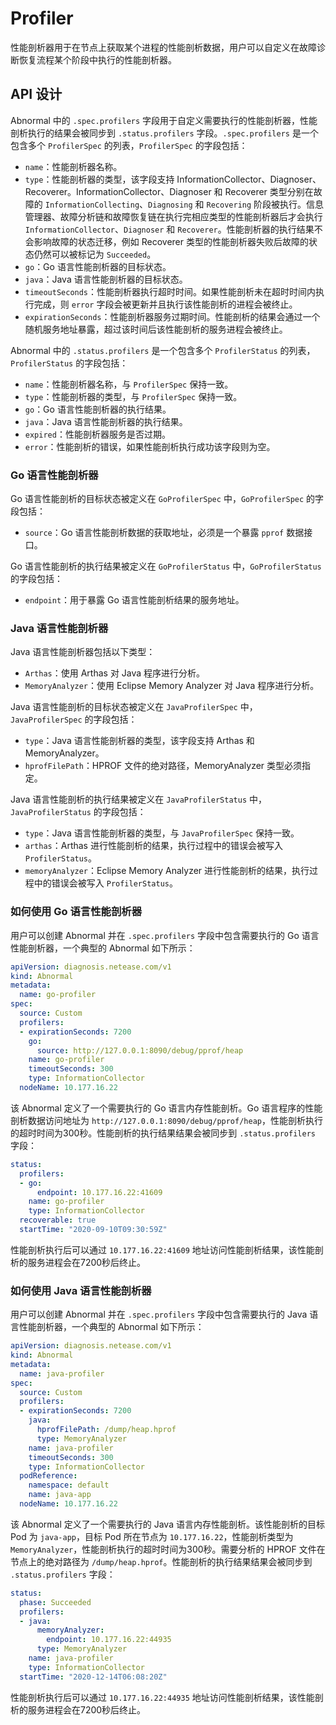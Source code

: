 # Profiler

性能剖析器用于在节点上获取某个进程的性能剖析数据，用户可以自定义在故障诊断恢复流程某个阶段中执行的性能剖析器。

## API 设计

Abnormal 中的 `.spec.profilers` 字段用于自定义需要执行的性能剖析器，性能剖析执行的结果会被同步到 `.status.profilers` 字段。`.spec.profilers` 是一个包含多个 `ProfilerSpec` 的列表，`ProfilerSpec` 的字段包括：

* `name`：性能剖析器名称。
* `type`：性能剖析器的类型，该字段支持 InformationCollector、Diagnoser、Recoverer。InformationCollector、Diagnoser 和 Recoverer 类型分别在故障的 `InformationCollecting`、`Diagnosing` 和 `Recovering` 阶段被执行。信息管理器、故障分析链和故障恢复链在执行完相应类型的性能剖析器后才会执行 `InformationCollector`、`Diagnoser` 和 `Recoverer`。性能剖析器的执行结果不会影响故障的状态迁移，例如 Recoverer 类型的性能剖析器失败后故障的状态仍然可以被标记为 `Succeeded`。
* `go`：Go 语言性能剖析器的目标状态。
* `java`：Java 语言性能剖析器的目标状态。
* `timeoutSeconds`：性能剖析器执行超时时间。如果性能剖析未在超时时间内执行完成，则 `error` 字段会被更新并且执行该性能剖析的进程会被终止。
* `expirationSeconds`：性能剖析器服务过期时间。性能剖析的结果会通过一个随机服务地址暴露，超过该时间后该性能剖析的服务进程会被终止。

Abnormal 中的 `.status.profilers` 是一个包含多个 `ProfilerStatus` 的列表，`ProfilerStatus` 的字段包括：

* `name`：性能剖析器名称，与 `ProfilerSpec` 保持一致。
* `type`：性能剖析器的类型，与 `ProfilerSpec` 保持一致。
* `go`：Go 语言性能剖析器的执行结果。
* `java`：Java 语言性能剖析器的执行结果。
* `expired`：性能剖析器服务是否过期。
* `error`：性能剖析的错误，如果性能剖析执行成功该字段则为空。

### Go 语言性能剖析器

Go 语言性能剖析的目标状态被定义在 `GoProfilerSpec` 中，`GoProfilerSpec` 的字段包括：

* `source`：Go 语言性能剖析数据的获取地址，必须是一个暴露 `pprof` 数据接口。

Go 语言性能剖析的执行结果被定义在 `GoProfilerStatus` 中，`GoProfilerStatus` 的字段包括：

* `endpoint`：用于暴露 Go 语言性能剖析结果的服务地址。

### Java 语言性能剖析器

Java 语言性能剖析器包括以下类型：

* `Arthas`：使用 Arthas 对 Java 程序进行分析。
* `MemoryAnalyzer`：使用 Eclipse Memory Analyzer 对 Java 程序进行分析。

Java 语言性能剖析的目标状态被定义在 `JavaProfilerSpec` 中，`JavaProfilerSpec` 的字段包括：

* `type`：Java 语言性能剖析器的类型，该字段支持 Arthas 和 MemoryAnalyzer。
* `hprofFilePath`：HPROF 文件的绝对路径，MemoryAnalyzer 类型必须指定。

Java 语言性能剖析的执行结果被定义在 `JavaProfilerStatus` 中，`JavaProfilerStatus` 的字段包括：

* `type`：Java 语言性能剖析器的类型，与 `JavaProfilerSpec` 保持一致。
* `arthas`：Arthas 进行性能剖析的结果，执行过程中的错误会被写入 `ProfilerStatus`。
* `memoryAnalyzer`：Eclipse Memory Analyzer 进行性能剖析的结果，执行过程中的错误会被写入 `ProfilerStatus`。

### 如何使用 Go 语言性能剖析器

用户可以创建 Abnormal 并在 `.spec.profilers` 字段中包含需要执行的 Go 语言性能剖析器，一个典型的 Abnormal 如下所示：

```yaml
apiVersion: diagnosis.netease.com/v1
kind: Abnormal
metadata:
  name: go-profiler
spec:
  source: Custom
  profilers:
  - expirationSeconds: 7200
    go:
      source: http://127.0.0.1:8090/debug/pprof/heap
    name: go-profiler
    timeoutSeconds: 300
    type: InformationCollector
  nodeName: 10.177.16.22
```

该 Abnormal 定义了一个需要执行的 Go 语言内存性能剖析。Go 语言程序的性能剖析数据访问地址为 `http://127.0.0.1:8090/debug/pprof/heap`，性能剖析执行的超时时间为300秒。性能剖析的执行结果结果会被同步到 `.status.profilers` 字段：

```yaml
status:
  profilers:
  - go:
      endpoint: 10.177.16.22:41609
    name: go-profiler
    type: InformationCollector
  recoverable: true
  startTime: "2020-09-10T09:30:59Z"
```

性能剖析执行后可以通过 `10.177.16.22:41609` 地址访问性能剖析结果，该性能剖析的服务进程会在7200秒后终止。

### 如何使用 Java 语言性能剖析器

用户可以创建 Abnormal 并在 `.spec.profilers` 字段中包含需要执行的 Java 语言性能剖析器，一个典型的 Abnormal 如下所示：

```yaml
apiVersion: diagnosis.netease.com/v1
kind: Abnormal
metadata:
  name: java-profiler
spec:
  source: Custom
  profilers:
  - expirationSeconds: 7200
    java:
      hprofFilePath: /dump/heap.hprof
      type: MemoryAnalyzer
    name: java-profiler
    timeoutSeconds: 300
    type: InformationCollector
  podReference:
    namespace: default
    name: java-app
  nodeName: 10.177.16.22
```

该 Abnormal 定义了一个需要执行的 Java 语言内存性能剖析。该性能剖析的目标 Pod 为 `java-app`，目标 Pod 所在节点为 `10.177.16.22`，性能剖析类型为 `MemoryAnalyzer`，性能剖析执行的超时时间为300秒。需要分析的 HPROF 文件在节点上的绝对路径为 `/dump/heap.hprof`。性能剖析的执行结果结果会被同步到 `.status.profilers` 字段：

```yaml
status:
  phase: Succeeded
  profilers:
  - java:
      memoryAnalyzer:
        endpoint: 10.177.16.22:44935
      type: MemoryAnalyzer
    name: java-profiler
    type: InformationCollector
  startTime: "2020-12-14T06:08:20Z"
```

性能剖析执行后可以通过 `10.177.16.22:44935` 地址访问性能剖析结果，该性能剖析的服务进程会在7200秒后终止。
